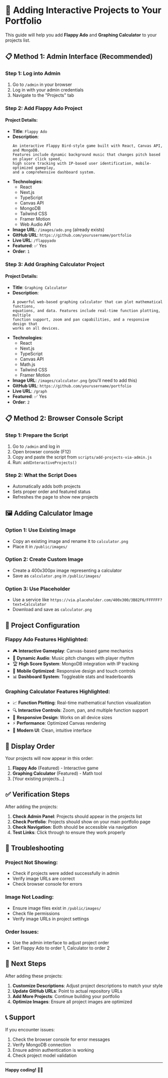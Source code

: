 # 🚀 Adding Interactive Projects to Your Portfolio

This guide will help you add **Flappy Ado** and **Graphing Calculator** to your projects list.

## 📋 Method 1: Admin Interface (Recommended)

### Step 1: Log into Admin
1. Go to `/admin` in your browser
2. Log in with your admin credentials
3. Navigate to the "Projects" tab

### Step 2: Add Flappy Ado Project

#### Project Details:
- **Title**: `Flappy Ado`
- **Description**: 
  ```
  An interactive Flappy Bird-style game built with React, Canvas API, and MongoDB. 
  Features include dynamic background music that changes pitch based on player click speed, 
  high score tracking with IP-based user identification, mobile-optimized gameplay, 
  and a comprehensive dashboard system.
  ```
- **Technologies**: 
  - React
  - Next.js
  - TypeScript
  - Canvas API
  - MongoDB
  - Tailwind CSS
  - Framer Motion
  - Web Audio API
- **Image URL**: `/images/ado.png` (already exists)
- **GitHub URL**: `https://github.com/yourusername/portfolio`
- **Live URL**: `/flappyado`
- **Featured**: ✅ Yes
- **Order**: `1`

### Step 3: Add Graphing Calculator Project

#### Project Details:
- **Title**: `Graphing Calculator`
- **Description**: 
  ```
  A powerful web-based graphing calculator that can plot mathematical functions, 
  equations, and data. Features include real-time function plotting, multiple 
  function support, zoom and pan capabilities, and a responsive design that 
  works on all devices.
  ```
- **Technologies**: 
  - React
  - Next.js
  - TypeScript
  - Canvas API
  - Math.js
  - Tailwind CSS
  - Framer Motion
- **Image URL**: `/images/calculator.png` (you'll need to add this)
- **GitHub URL**: `https://github.com/yourusername/portfolio`
- **Live URL**: `/graph`
- **Featured**: ✅ Yes
- **Order**: `2`

## 📋 Method 2: Browser Console Script

### Step 1: Prepare the Script
1. Go to `/admin` and log in
2. Open browser console (F12)
3. Copy and paste the script from `scripts/add-projects-via-admin.js`
4. Run: `addInteractiveProjects()`

### Step 2: What the Script Does
- Automatically adds both projects
- Sets proper order and featured status
- Refreshes the page to show new projects

## 🖼️ Adding Calculator Image

### Option 1: Use Existing Image
- Copy an existing image and rename it to `calculator.png`
- Place it in `/public/images/`

### Option 2: Create Custom Image
- Create a 400x300px image representing a calculator
- Save as `calculator.png` in `/public/images/`

### Option 3: Use Placeholder
- Use a service like `https://via.placeholder.com/400x300/3B82F6/FFFFFF?text=Calculator`
- Download and save as `calculator.png`

## 🔧 Project Configuration

### Flappy Ado Features Highlighted:
- 🎮 **Interactive Gameplay**: Canvas-based game mechanics
- 🎵 **Dynamic Audio**: Music pitch changes with player rhythm
- 🏆 **High Score System**: MongoDB integration with IP tracking
- 📱 **Mobile Optimized**: Responsive design and touch controls
- 📊 **Dashboard System**: Toggleable stats and leaderboards

### Graphing Calculator Features Highlighted:
- 📈 **Function Plotting**: Real-time mathematical function visualization
- 🔍 **Interactive Controls**: Zoom, pan, and multiple function support
- 📱 **Responsive Design**: Works on all device sizes
- ⚡ **Performance**: Optimized Canvas rendering
- 🎨 **Modern UI**: Clean, intuitive interface

## 📱 Display Order

Your projects will now appear in this order:
1. **Flappy Ado** (Featured) - Interactive game
2. **Graphing Calculator** (Featured) - Math tool
3. [Your existing projects...]

## ✅ Verification Steps

After adding the projects:

1. **Check Admin Panel**: Projects should appear in the projects list
2. **Check Portfolio**: Projects should show on your main portfolio page
3. **Check Navigation**: Both should be accessible via navigation
4. **Test Links**: Click through to ensure they work properly

## 🚨 Troubleshooting

### Project Not Showing:
- Check if projects were added successfully in admin
- Verify image URLs are correct
- Check browser console for errors

### Image Not Loading:
- Ensure image files exist in `/public/images/`
- Check file permissions
- Verify image URLs in project settings

### Order Issues:
- Use the admin interface to adjust project order
- Set Flappy Ado to order 1, Calculator to order 2

## 🎯 Next Steps

After adding these projects:

1. **Customize Descriptions**: Adjust project descriptions to match your style
2. **Update GitHub URLs**: Point to actual repository URLs
3. **Add More Projects**: Continue building your portfolio
4. **Optimize Images**: Ensure all project images are optimized

## 📞 Support

If you encounter issues:
1. Check the browser console for error messages
2. Verify MongoDB connection
3. Ensure admin authentication is working
4. Check project model validation

---

**Happy coding! 🚀✨**
